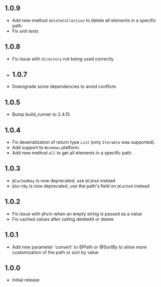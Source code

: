 ## 1.0.9

* Add new method `deleteCollection` to delete all elements in a specific path.
* Fix unit tests

## 1.0.8

* Fix issue with `directory` not being used correctly

* ## 1.0.7

* Downgrade some dependencies to avoid conflicts

## 1.0.5

* Bump build_runner to 2.4.15

## 1.0.4

* Fix deserialization of return type `List` (only `Iterable` was supported).
* Add support to `Windows` platform.
* Add new method `all` to get all elements in a specific path.

## 1.0.3

* `@CachedKey` is now deprecated, use `@Cahed` instead
* `@SortBy` is now deprecated, use the path's field on `@Cached` instead

## 1.0.2

* Fix issue with `@Path` when an empty string is passed as a value
* Fix cached values after calling deleteAll or delete

## 1.0.1

* Add new parameter 'convert' to @Path or @SortBy to allow more customization of the path or sort by value

## 1.0.0

* Initial release 
